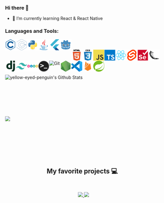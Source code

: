 ### Hi there 👋

<!--
**yellow-eyed-penguin/yellow-eyed-penguin** is a ✨ _special_ ✨ repository because its `README.md` (this file) appears on your GitHub profile.

Here are some ideas to get you started:

- 🔭 I’m currently working on ...
- 🌱 I’m currently learning ...
- 👯 I’m looking to collaborate on ...
- 🤔 I’m looking for help with ...
- 💬 Ask me about ...
- 📫 How to reach me: ...
- 😄 Pronouns: ...
- ⚡ Fun fact: ...
-->

- 🌱 I’m currently learning React & React Native

### Languages and Tools:
<p>
<img align="left" alt="" width="36px" src="https://github.com/devicons/devicon/blob/master/icons/c/c-line.svg" />
<img align="left" alt="" width="36px" src="https://raw.githubusercontent.com/devicons/devicon/master/icons/cplusplus/cplusplus-line.svg" />
<img align="left" alt="Python" width="36px" src="https://raw.githubusercontent.com/devicons/devicon/master/icons/python/python-original.svg" />
<img align="left" alt="Java" width="36px" src="https://raw.githubusercontent.com/devicons/devicon/master/icons/java/java-original.svg" />
<img align="left" alt="" width="36px" src="https://raw.githubusercontent.com/devicons/devicon/master/icons/flutter/flutter-original.svg" />
<img align="left" alt="" width="36px" src="https://raw.githubusercontent.com/devicons/devicon/master/icons/godot/godot-original.svg" />
<br/>
<br/>
<a href="https://www.w3.org/html/" target="_blank"> <img align="left" alt="HTML5" width="36px" src="https://raw.githubusercontent.com/github/explore/80688e429a7d4ef2fca1e82350fe8e3517d3494d/topics/html/html.png" /></a>
<a href="https://www.w3schools.com/css/" target="_blank"> <img align="left" alt="CSS3" width="36px" src="https://raw.githubusercontent.com/github/explore/80688e429a7d4ef2fca1e82350fe8e3517d3494d/topics/css/css.png" /></a>
<a href="https://developer.mozilla.org/en-US/docs/Web/JavaScript" target="_blank"> <img align="left" alt="JavaScript" width="36px" src="https://raw.githubusercontent.com/github/explore/80688e429a7d4ef2fca1e82350fe8e3517d3494d/topics/javascript/javascript.png" /></a>
<img align="left" alt="" width="36px" src="https://raw.githubusercontent.com/devicons/devicon/master/icons/typescript/typescript-plain.svg" />
<a href="https://reactjs.org/" target="_blank"> <img align="left" alt="React" width="36px" src="https://raw.githubusercontent.com/devicons/devicon/master/icons/react/react-original.svg" /></a>
<img align="left" alt="" width="36px" src="https://raw.githubusercontent.com/devicons/devicon/master/icons/svelte/svelte-original.svg" />
<a href="https://www.selenium.dev/" target="_blank"> <img align="left" alt="selenium" width="36" src="https://raw.githubusercontent.com/devicons/devicon/master/icons/selenium/selenium-original.svg" /> </a>
<img align="left" alt="" width="36px" src="https://raw.githubusercontent.com/devicons/devicon/master/icons/flask/flask-original.svg" />
<img align="left" alt="" width="36px" src="https://raw.githubusercontent.com/devicons/devicon/master/icons/django/django-plain.svg" />
<a href="https://tailwindcss.com/" target="_blank"> <img align="left" alt="tailwind" width="36" src="https://raw.githubusercontent.com/devicons/devicon/master/icons/tailwindcss/tailwindcss-plain.svg" /> </a>
<img align="left" alt="" width="36px" src="https://raw.githubusercontent.com/devicons/devicon/master/icons/hugo/hugo-original-wordmark.svg" />
<br/>
<br/>
<img align="left" alt="Terminal" width="36px" src="https://raw.githubusercontent.com/github/explore/80688e429a7d4ef2fca1e82350fe8e3517d3494d/topics/terminal/terminal.png" />
<img align="left" alt="Git" width="36px" src="https://raw.githubusercontent.com/jmnote/z-icons/master/svg/git.svg" />
<img align="left" alt="Node.js" width="36px" src="https://raw.githubusercontent.com/github/explore/80688e429a7d4ef2fca1e82350fe8e3517d3494d/topics/nodejs/nodejs.png" />
<img align="left" alt="Visual Studio Code" width="36px" src="https://raw.githubusercontent.com/github/explore/80688e429a7d4ef2fca1e82350fe8e3517d3494d/topics/visual-studio-code/visual-studio-code.png" />
<img align="left" alt="" width="36px" src="https://raw.githubusercontent.com/devicons/devicon/master/icons/firebase/firebase-plain.svg" />
<img align="left" alt="" width="36px" src="https://raw.githubusercontent.com/devicons/devicon/master/icons/spring/spring-original.svg" />
</p>
<br />
<br />
<img align="left" alt="yellow-eyed-penguin's Github Stats" src="https://github-readme-stats.vercel.app/api?username=yellow-eyed-penguin&show_icons=true&hide_border=true&theme=midnight-purple" />
<br />
<br />
<br />
<br />
<br />
<br />
<br />
<br />
<img align="left" src="https://github-readme-stats.vercel.app/api/top-langs/?username=yellow-eyed-penguin&layout=compact&hide_border=true&theme=radical" width="400" />
<br />
<br />
<br />
<br />
<br />
<br />
<br />
<br />
<h2 align="center">My favorite projects 💻</h2>
<br />
<p align="center">
  <img width="400" src="" />
  <img width="400" src="" />
 <a href="https://github.com/yellow-eyed-penguin/coding-challanges">
  <img align="" src="https://github-readme-stats.vercel.app/api/pin/?username=yellow-eyed-penguin&repo=coding-challanges&theme=tokyonight" />
</a>
  <a href="https://github.com/yellow-eyed-penguin/speedtester">
  <img align="" src="https://github-readme-stats.vercel.app/api/pin/?username=yellow-eyed-penguin&repo=speedtester&theme=tokyonight" />
</a>

</p>
